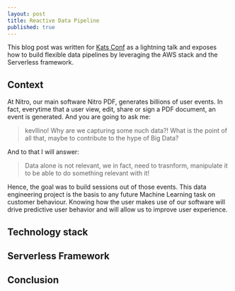 ```yaml
---
layout: post
title: Reactive Data Pipeline
published: true
---
```


This blog post was written for [Kats Conf](http://www.katsconf.com/) as a lightning talk and exposes how to build flexible data pipelines by leveraging the AWS stack and the Serverless framework.

## Context 

At Nitro, our main software Nitro PDF, generates billions of user events. In fact, everytime that a user view, edit, share or sign a PDF document, an event is generated. And you are going to ask me:  
> kevllino! Why are we capturing some nuch data?! What is the point of all that, maybe to contribute to the hype of Big Data?

And to that I will answer: 
> Data alone is not relevant, we in fact, need to trasnform, manipulate it to be able to do something relevant with it!

Hence, the goal was to build sessions out of those events. This data engineering project is the basis to any future Machine Learning task on customer behaviour. Knowing how the user makes use of our software will drive predictive user behavior and will allow us to improve user experience. 

## Technology stack 
## Serverless Framework 
## Conclusion

